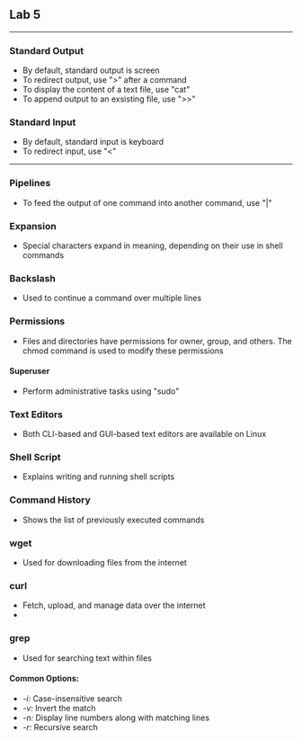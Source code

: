## Lab 5
---
### Standard Output
- By default, standard output is screen
- To redirect output, use ">" after a command
- To display the content of a text file, use "cat"
- To append output to an exsisting file, use ">>"

### Standard Input
- By default, standard input is keyboard
- To redirect input, use "<"
---
### Pipelines
- To feed the output of one command into another command, use "|"

### Expansion
- Special characters expand in meaning, depending on their use in shell commands

### Backslash
- Used to continue a command over multiple lines

### Permissions
- Files and directories have permissions for owner, group, and others. The chmod command is used to modify these permissions

#### Superuser
- Perform administrative tasks using "sudo"

### Text Editors
- Both CLI-based and GUI-based text editors are available on Linux

### Shell Script
- Explains writing and running shell scripts

### Command History
- Shows the list of previously executed commands

### wget
- Used for downloading files from the internet

### curl
- Fetch, upload, and manage data over the internet
- 
### grep
- Used for searching text within files
#### **Common Options:**
- *-i:* Case-insensitive search
- *-v:* Invert the match
- *-n:* Display line numbers along with matching lines
- *-r:* Recursive search


